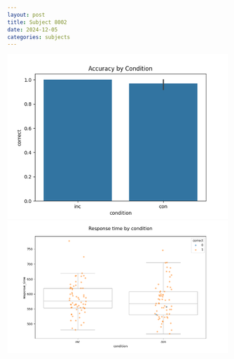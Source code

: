 ```yaml
---
layout: post
title: Subject 8002
date: 2024-12-05
categories: subjects
---
```


![](data/8002/run-20/8002_NF_acc.png)
![](data/8002/run-20/8002_NF_rt.png)
